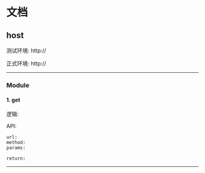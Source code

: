 文档
========================

## host

测试环境: http://

正式环境: http://

--------------

### Module

#### 1. get

逻辑:

API:

    url:
    method:
    params:

    return:

--------------
